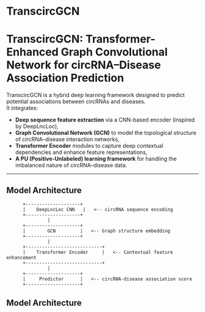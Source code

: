 # TranscircGCN
# TranscircGCN: Transformer-Enhanced Graph Convolutional Network for circRNA–Disease Association Prediction

TranscircGCN is a hybrid deep learning framework designed to predict potential associations between circRNAs and diseases.  
It integrates:

- **Deep sequence feature extraction** via a CNN-based encoder (inspired by DeepLncLoc),
- **Graph Convolutional Network (GCN)** to model the topological structure of circRNA–disease interaction networks,
- **Transformer Encoder** modules to capture deep contextual dependencies and enhance feature representations,
- **A PU (Positive-Unlabeled) learning framework** for handling the imbalanced nature of circRNA–disease data.

---

## Model Architecture

```text
      +--------------------+
      |    DeepLncLoc CNN   |   <-- circRNA sequence encoding
      +--------------------+
               |
      +--------------------+
      |        GCN         |   <-- Graph structure embedding
      +--------------------+
               |
      +----------------------------+
      |    Transformer Encoder     |   <-- Contextual feature enhancement
      +----------------------------+
               |
      +--------------------+
      |     Predictor      |   <-- circRNA-disease association score
      +--------------------+
 ```
## Model Architecture
